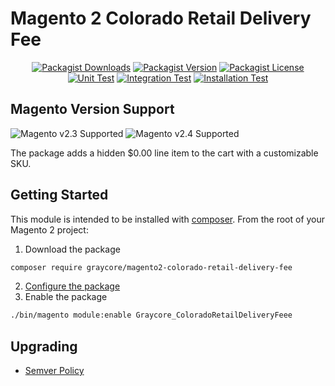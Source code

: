 # Magento 2 Colorado Retail Delivery Fee

<div align="center">

[![Packagist Downloads](https://img.shields.io/packagist/dm/graycore/magento2-colorado-retail-delivery-fee?color=blue)](https://packagist.org/packages/graycore/magento2-colorado-retail-delivery-fee/stats)
[![Packagist Version](https://img.shields.io/packagist/v/graycore/magento2-colorado-retail-delivery-fee?color=blue)](https://packagist.org/packages/graycore/magento2-colorado-retail-delivery-fee)
[![Packagist License](https://img.shields.io/packagist/l/graycore/magento2-colorado-retail-delivery-fee)](https://github.com/graycoreio/magento2-colorado-retail-delivery-fee/blob/master/LICENSE)
[![Unit Test](https://github.com/graycoreio/magento2-colorado-retail-delivery-fee/actions/workflows/unit.yaml/badge.svg)](https://github.com/graycoreio/magento2-colorado-retail-delivery-fee/actions/workflows/unit.yaml)
[![Integration Test](https://github.com/graycoreio/magento2-colorado-retail-delivery-fee/actions/workflows/integration.yaml/badge.svg)](https://github.com/graycoreio/magento2-colorado-retail-delivery-fee/actions/workflows/integration.yaml)
[![Installation Test](https://github.com/graycoreio/magento2-colorado-retail-delivery-fee/actions/workflows/install.yaml/badge.svg)](https://github.com/graycoreio/magento2-colorado-retail-delivery-fee/actions/workflows/install.yaml)

</div>


## Magento Version Support
![Magento v2.3 Supported](https://img.shields.io/badge/Magento-2.3-brightgreen.svg?labelColor=2f2b2f&logo=magento&logoColor=f26724&color=464246&longCache=true&style=flat)
![Magento v2.4 Supported](https://img.shields.io/badge/Magento-2.4-brightgreen.svg?labelColor=2f2b2f&logo=magento&logoColor=f26724&color=464246&longCache=true&style=flat)


The package adds a hidden $0.00 line item to the cart with a customizable SKU. 

## Getting Started
This module is intended to be installed with [composer](https://getcomposer.org/). From the root of your Magento 2 project:

1. Download the package
```bash
composer require graycore/magento2-colorado-retail-delivery-fee
```
2. [Configure the package](/docs/stories/configuration.md)
3. Enable the package

```bash
./bin/magento module:enable Graycore_ColoradoRetailDeliveryFeee
```

## Upgrading
* [Semver Policy](https://semver.org/)
